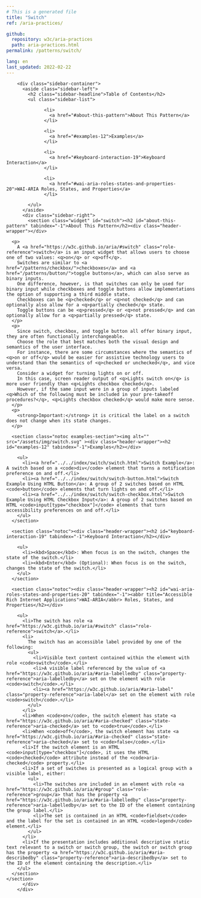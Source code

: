 ```yaml
---
# This is a generated file
title: "Switch"
ref: /aria-practices/

github:
  repository: w3c/aria-practices
  path: aria-practices.html
permalink: /patterns/switch/

lang: en
last_updated: 2022-02-22
---
```



<link rel="stylesheet" href="/assets/styles.css">
<!-- Code highlighting styles -->
<link rel="stylesheet" href="/index/css/github.css">

<div>

        <div class="sidebar-container">
          <aside class="sidebar-left">
            <h2 class="sidebar-headline">Table of Contents</h2>
            <ul class="sidebar-list">
              
                  <li>
                    <a href="#about-this-pattern">About This Pattern</a>
                  </li>
                 
                  <li>
                    <a href="#examples-12">Examples</a>
                  </li>
                 
                  <li>
                    <a href="#keyboard-interaction-19">Keyboard Interaction</a>
                  </li>
                 
                  <li>
                    <a href="#wai-aria-roles-states-and-properties-20">WAI-ARIA Roles, States, and Properties</a>
                  </li>
                
            </ul>
          </aside>
          <div class="sidebar-right">
            <section class="widget" id="switch"><h2 id="about-this-pattern" tabindex="-1">About This Pattern</h2><div class="header-wrapper"></div>
      
      <p>
        A <a href="https://w3c.github.io/aria/#switch" class="role-reference">switch</a> is an input widget that allows users to choose one of two values: <q>on</q> or <q>off</q>.
        Switches are similar to <a href="/patterns/checkbox/">checkboxes</a> and <a href="/patterns/button/">toggle buttons</a>, which can also serve as binary inputs.
        One difference, however, is that switches can only be used for binary input while checkboxes and toggle buttons allow implementations the option of supporting a third middle state.
        Checkboxes can be <q>checked</q> or <q>not checked</q> and can optionally also allow for a <q>partially checked</q> state.
        Toggle buttons can be <q>pressed</q> or <q>not pressed</q> and can optionally allow for a <q>partially pressed</q> state.
      </p>
      <p>
        Since switch, checkbox, and toggle button all offer binary input, they are often functionally interchangeable.
        Choose the role that best matches both the visual design and semantics of the user interface.
        For instance, there are some circumstances where the semantics of <q>on or off</q> would be easier for assistive technology users to understand than the semantics of <q>checked or unchecked</q>, and vice versa.
        Consider a widget for turning lights on or off.
        In this case, screen reader output of <q>Lights switch on</q> is more user friendly than <q>Lights checkbox checked</q>.
        However, if the same input were in a group of inputs labeled <q>Which of the following must be included in your pre-takeoff procedures?</q>, <q>Lights checkbox checked</q> would make more sense.
      </p>
      <p>
        <strong>Important:</strong> it is critical the label on a switch does not change when its state changes.
      </p>

      <section class="notoc examples-section"><img alt="" src="/assets/img/switch.svg" ><div class="header-wrapper"><h2 id="examples-12" tabindex="-1">Examples</h2></div>
        
        <ul>
          <li><a href="../../index/switch/switch.html">Switch Example</a>: A switch based on a <code>div</code> element that turns a notification preference on and off.</li>
          <li><a href="../../index/switch/switch-button.html">Switch Example Using HTML Button</a>: A group of 2 switches based on HTML <code>button</code> elements that turn lights on and off.</li>
          <li><a href="../../index/switch/switch-checkbox.html">Switch Example Using HTML Checkbox Input</a>: A group of 2 switches based on HTML <code>input[type="checkbox"]</code> elements that turn accessibility preferences on and off.</li>
        </ul>
      </section>

      <section class="notoc"><div class="header-wrapper"><h2 id="keyboard-interaction-19" tabindex="-1">Keyboard Interaction</h2></div>
        
        <ul>
          <li><kbd>Space</kbd>: When focus is on the switch, changes the state of the switch.</li>
          <li><kbd>Enter</kbd> (Optional): When focus is on the switch, changes the state of the switch.</li>
        </ul>
      </section>

      <section class="notoc"><div class="header-wrapper"><h2 id="wai-aria-roles-states-and-properties-20" tabindex="-1"><abbr title="Accessible Rich Internet Applications">WAI-ARIA</abbr> Roles, States, and Properties</h2></div>
        
        <ul>
          <li>The switch has role <a href="https://w3c.github.io/aria/#switch" class="role-reference">switch</a>.</li>
          <li>
            The switch has an accessible label provided by one of the following:
            <ul>
              <li>Visible text content contained within the element with role <code>switch</code>.</li>
              <li>A visible label referenced by the value of <a href="https://w3c.github.io/aria/#aria-labelledby" class="property-reference">aria-labelledby</a> set on the element with role <code>switch</code>.</li>
              <li><a href="https://w3c.github.io/aria/#aria-label" class="property-reference">aria-label</a> set on the element with role <code>switch</code>.</li>
            </ul>
          </li>
          <li>When <code>on</code>, the switch element has state <a href="https://w3c.github.io/aria/#aria-checked" class="state-reference">aria-checked</a> set to <code>true</code>.</li>
          <li>When <code>off</code>, the switch element has state <a href="https://w3c.github.io/aria/#aria-checked" class="state-reference">aria-checked</a> set to <code>false</code>.</li>
          <li>If the switch element is an HTML <code>input[type="checkbox"]</code>, it uses the HTML <code>checked</code> attribute instead of the <code>aria-checked</code> property.</li>
          <li>If a set of switches is presented as a logical group with a visible label, either:
            <ul>
              <li>The switches are included in an element with role <a href="https://w3c.github.io/aria/#group" class="role-reference">group</a> that has the property <a href="https://w3c.github.io/aria/#aria-labelledby" class="property-reference">aria-labelledby</a> set to the ID of the element containing the group label.</li>
              <li>The set is contained in an HTML <code>fieldset</code> and the label for the set is contained in an HTML <code>legend</code> element.</li>
            </ul>
          </li>
          <li>If the presentation includes additional descriptive static text relevant to a switch or switch group, the switch or switch group has the property <a href="https://w3c.github.io/aria/#aria-describedby" class="property-reference">aria-describedby</a> set to the ID of the element containing the description.</li>
        </ul>
      </section>
    </section>
          </div>
        </div>
      
</div>
<script>
  var SkipToConfig = {
    settings: {
      skipTo: {
        displayOption: 'popup',
        attachElement: '#site-header',
        colorTheme: 'aria'
      }
    }
  };
</script>
<script src="/assets/skipto.min.js"></script>
